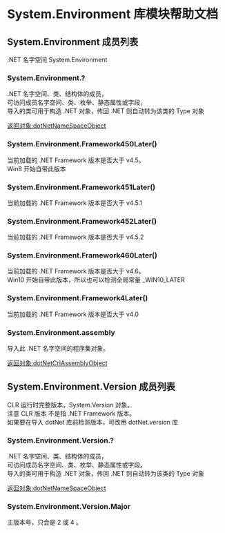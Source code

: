 # System.Environment 库模块帮助文档

<a id="System.Environment"></a>
## System.Environment 成员列表

.NET 名字空间 System.Environment

<a id="System.Environment.?"></a>
### System.Environment.? 
 .NET 名字空间、类、结构体的成员，  
可访问成员名字空间、类、枚举、静态属性或字段，  
导入的类可用于构造 .NET 对象，传回 .NET 则自动转为该类的 Type 对象  
  
[返回对象:dotNetNameSpaceObject](https://www.aardio.com/zh-cn/doc/library-reference/dotNet/appDomain.html#dotNetNameSpaceObject)

<a id="System.Environment.Framework450Later"></a>
### System.Environment.Framework450Later() 
 当前加载的 .NET Framework 版本是否大于 v4.5。  
Win8 开始自带此版本

<a id="System.Environment.Framework451Later"></a>
### System.Environment.Framework451Later() 
 当前加载的 .NET Framework 版本是否大于 v4.5.1

<a id="System.Environment.Framework452Later"></a>
### System.Environment.Framework452Later() 
 当前加载的 .NET Framework 版本是否大于 v4.5.2

<a id="System.Environment.Framework460Later"></a>
### System.Environment.Framework460Later() 
 当前加载的 .NET Framework 版本是否大于 v4.6。  
Win10 开始自带此版本，所以也可以检测全局常量 _WIN10_LATER

<a id="System.Environment.Framework4Later"></a>
### System.Environment.Framework4Later() 
 当前加载的 .NET Framework 版本是否大于 v4.0

<a id="System.Environment.assembly"></a>
### System.Environment.assembly 
 导入此 .NET 名字空间的程序集对象。  
  
[返回对象:dotNetCrlAssemblyObject](#dotNetCrlAssemblyObject)

<a id="System.Environment.Version"></a>
## System.Environment.Version 成员列表

CLR 运行时完整版本，System.Version 对象。  
注意 CLR 版本 不是指 .NET Framework 版本。  
如果要在导入 dotNet 库前检测版本，可改用 dotNet.version 库

<a id="System.Environment.Version.?"></a>
### System.Environment.Version.? 
 .NET 名字空间、类、结构体的成员，  
可访问成员名字空间、类、枚举、静态属性或字段，  
导入的类可用于构造 .NET 对象，传回 .NET 则自动转为该类的 Type 对象  
  
[返回对象:dotNetNameSpaceObject](https://www.aardio.com/zh-cn/doc/library-reference/dotNet/appDomain.html#dotNetNameSpaceObject)

<a id="System.Environment.Version.Major"></a>
### System.Environment.Version.Major 
 主版本号，只会是 2 或 4 。
